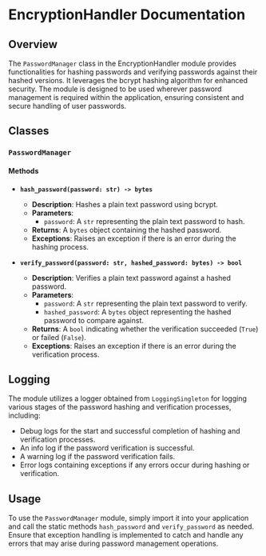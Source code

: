 # EncryptionHandler Documentation

## Overview

The `PasswordManager` class in the EncryptionHandler module provides functionalities for hashing passwords and verifying passwords against their hashed versions. It leverages the bcrypt hashing algorithm for enhanced security. The module is designed to be used wherever password management is required within the application, ensuring consistent and secure handling of user passwords.

## Classes

### `PasswordManager`

#### Methods

- **`hash_password(password: str) -> bytes`**

    - **Description**: Hashes a plain text password using bcrypt.
    - **Parameters**:
        - `password`: A `str` representing the plain text password to hash.
    - **Returns**: A `bytes` object containing the hashed password.
    - **Exceptions**: Raises an exception if there is an error during the hashing process.

- **`verify_password(password: str, hashed_password: bytes) -> bool`**

    - **Description**: Verifies a plain text password against a hashed password.
    - **Parameters**:
        - `password`: A `str` representing the plain text password to verify.
        - `hashed_password`: A `bytes` object representing the hashed password to compare against.
    - **Returns**: A `bool` indicating whether the verification succeeded (`True`) or failed (`False`).
    - **Exceptions**: Raises an exception if there is an error during the verification process.

## Logging

The module utilizes a logger obtained from `LoggingSingleton` for logging various stages of the password hashing and verification processes, including:
- Debug logs for the start and successful completion of hashing and verification processes.
- An info log if the password verification is successful.
- A warning log if the password verification fails.
- Error logs containing exceptions if any errors occur during hashing or verification.

## Usage

To use the `PasswordManager` module, simply import it into your application and call the static methods `hash_password` and `verify_password` as needed. Ensure that exception handling is implemented to catch and handle any errors that may arise during password management operations.
